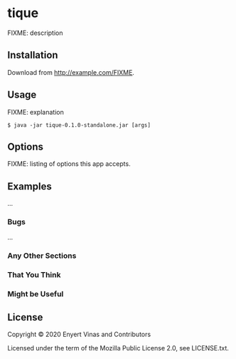 # tique

FIXME: description

## Installation

Download from http://example.com/FIXME.

## Usage

FIXME: explanation

    $ java -jar tique-0.1.0-standalone.jar [args]

## Options

FIXME: listing of options this app accepts.

## Examples

...

### Bugs

...

### Any Other Sections
### That You Think
### Might be Useful

## License

Copyright © 2020 Enyert Vinas and Contributors

Licensed under the term of the Mozilla Public License 2.0, see LICENSE.txt.

